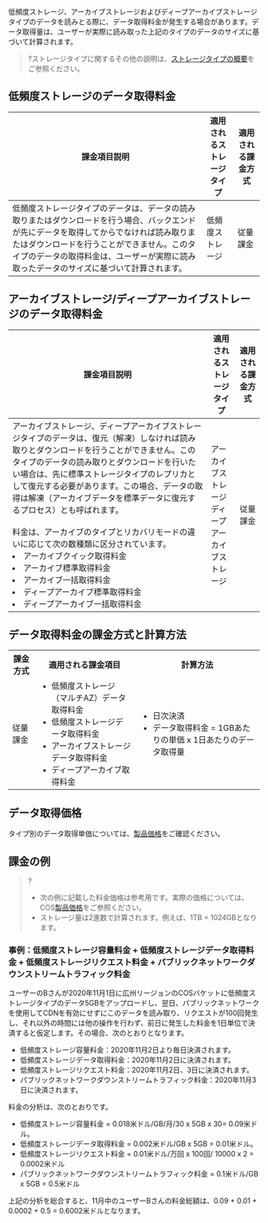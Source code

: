 低頻度ストレージ、アーカイブストレージおよびディープアーカイブストレージタイプのデータを読みとる際に、データ取得料金が発生する場合があります。データ取得量は、ユーザーが実際に読み取った上記のタイプのデータのサイズに基づいて計算されます。

>?ストレージタイプに関するその他の説明は、[ストレージタイプの概要](https://intl.cloud.tencent.com/document/product/436/30925)をご参照ください。
> 


## 低頻度ストレージのデータ取得料金

| 課金項目説明                                                   | 適用されるストレージタイプ            | 適用される課金方式 |
| ------------------------------------------------------------ | -------------- | -------------- |
| 低頻度ストレージタイプのデータは、データの読み取りまたはダウンロードを行う場合、バックエンドが先にデータを取得してからでなければ読み取りまたはダウンロードを行うことができません。このタイプのデータの取得料金は、ユーザーが実際に読み取ったデータのサイズに基づいて計算されます。 | 低頻度ストレージ       | 従量課金       |

## アーカイブストレージ/ディープアーカイブストレージのデータ取得料金

| 課金項目説明                                                   | 適用されるストレージタイプ            | 適用される課金方式 |
| ------------------------------------------------------------ | ------------------------- | -------------- |
| アーカイブストレージ、ディープアーカイブストレージタイプのデータは、復元（解凍）しなければ読み取りとダウンロードを行うことができません。このタイプのデータの読み取りとダウンロードを行いたい場合は、先に標準ストレージタイプのレプリカとして復元する必要があります。この場合、データの取得は解凍（アーカイブデータを標準データに復元するプロセス）とも呼ばれます。 </br></br>料金は、アーカイブのタイプとリカバリモードの違いに応じて次の数種類に区分されています。<li>アーカイブクイック取得料金</li><li>アーカイブ標準取得料金</li><li>アーカイブ一括取得料金</li><li>ディープアーカイブ標準取得料金</li><li>ディープアーカイブ一括取得料金</li> | アーカイブストレージ</br>ディープアーカイブストレージ | 従量課金       |


## データ取得料金の課金方式と計算方法

<table>
   <tr>
      <th>課金方式</td>
      <th>適用される課金項目</td>
      <th>計算方法 </td>
   </tr>
   <tr>
      <td rowspan=1>従量課金</td>
      <td><ul style="margin: 0;"><li>低頻度ストレージ（マルチAZ）データ取得料金</li><li>低頻度ストレージデータ取得料金</li><li>アーカイブストレージデータ取得料金</li><li>ディープアーカイブ取得料金</li></ul></td>
      <td><ul style="margin: 0;"><li>日次決済</li><li>データ取得料金 = 1GBあたりの単価 x 1日あたりのデータ取得量</li></ul></td>
   </tr>
</table>


## データ取得価格

タイプ別のデータ取得単価については、[製品価格](https://buy.intl.cloud.tencent.com/price/cos?lang=en&pg=)をご確認ください。




## 課金の例

>?
> - 次の例に記載した料金価格は参考用です。実際の価格については、COS[製品価格](https://buy.intl.cloud.tencent.com/price/cos?lang=en&pg=)をご参照ください。
> - ストレージ量は2進数で計算されます。例えば、1TB = 1024GBとなります。
> 

### 事例：低頻度ストレージ容量料金 + 低頻度ストレージデータ取得料金 + 低頻度ストレージリクエスト料金 + パブリックネットワークダウンストリームトラフィック料金

ユーザーのBさんが2020年11月1日に広州リージョンのCOSバケットに低頻度ストレージタイプのデータ5GBをアップロードし、翌日、パブリックネットワークを使用してCDNを有効にせずにこのデータを読み取り、リクエストが100回発生し、それ以外の時間には他の操作を行わず、前日に発生した料金を1日単位で決済すると仮定します。その場合、次のとおりとなります。

- 低頻度ストレージ容量料金：2020年11月2日より毎日決済されます。
- 低頻度ストレージデータ取得料金：2020年11月2日に決済されます。
- 低頻度ストレージリクエスト料金：2020年11月2日、3日に決済されます。
- パブリックネットワークダウンストリームトラフィック料金：2020年11月3日に決済されます。

料金の分析は、次のとおりです。

 - 低頻度ストレージ容量料金 = 0.018米ドル/GB/月/30 x 5GB x 30= 0.09米ドル。
 - 低頻度ストレージデータ取得料金 = 0.002米ドル/GB x 5GB = 0.01米ドル。
 - 低頻度ストレージリクエスト料金 = 0.01米ドル/万回 x 100回/ 10000 x 2 = 0.0002米ドル
 - パブリックネットワークダウンストリームトラフィック料金 = 0.1米ドル/GB x 5GB = 0.5米ドル

上記の分析を総合すると、11月中のユーザーBさんの料金総額は、0.09 + 0.01 + 0.0002 + 0.5 = 0.6002米ドルとなります。

